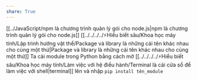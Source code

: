 ```yaml
---
share: True
---
```

[[../JavaScript/npm là chương trình quản lý gói cho node.js|npm là chương trình quản lý gói cho node.js]] 
[[../../../../⚡Hiểu biết sâu/Khoa học máy tính/Lập trình hướng vật thể/Package và library là những cái tên khác nhau cho cùng một thứ|Package và library là những cái tên khác nhau cho cùng một thứ]]
Ta cài module trong Python bằng cách mở [[../../../../⚡Hiểu biết sâu/Khoa học máy tính/Làm việc với hệ điều hành/Terminal là cái cửa sổ để làm việc với shell|terminal]] lên và nhập
`pip install tên_module`